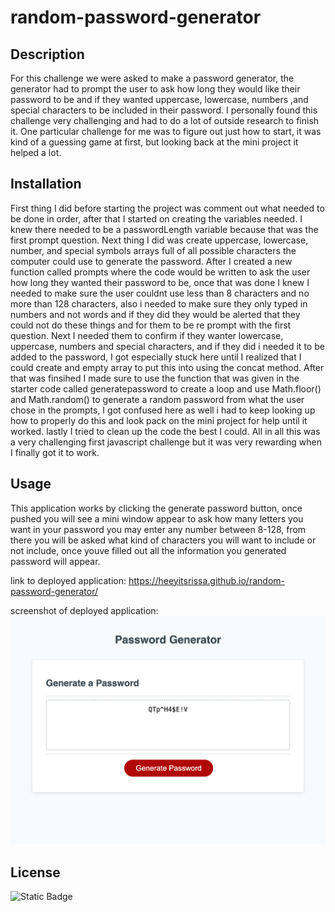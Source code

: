 # random-password-generator

## Description
For this challenge we were asked to make a password generator, the generator had to prompt the user to ask how long they would like their password to be and if they wanted uppercase, lowercase, numbers ,and special characters to be included in their password. I personally found this challenge very challenging and had to do a lot of outside research to finish it. One particular challenge for me was to figure out just how to start, it was kind of a guessing game at first, but looking back at the mini project it helped a lot.

## Installation
First thing I did before starting the project was comment out what needed to be done in order, after that I started on creating the variables needed. I knew there needed to be a passwordLength variable because that was the first prompt question. Next thing I did was create uppercase, lowercase, number, and special symbols arrays full of all possible characters the computer could use to generate the password. After I created a new function called prompts where the code would be written to ask the user how long they wanted their password to be, once that was done I knew I needed to make sure the user couldnt use less than 8 characters and no more than 128 characters, also i needed to make sure they only typed in numbers and not words and if they did they would be alerted that they could not do these things and for them to be re prompt with the first question. Next I needed them to confirm if they wanter lowercase, uppercase, numbers and special characters, and if they did i needed it to be added to the password, I got especially stuck here until I realized that I could create and empty array to put this into using the concat method. After that was finsihed I made sure to use the function that was given in the starter code called generatepassword to create a loop and use Math.floor() and Math.random() to generate a random password from what the user chose in the prompts, I got confused here as well i had to keep looking up how to properly do this and look pack on the mini project for help until it worked. lastly I tried to clean up the code the best I could. All in all this was a very challenging first javascript challenge but it was very rewarding when I finally got it to work.

## Usage
This application works by clicking the generate password button, once pushed you will see a mini window appear to ask how many letters you want in your password you may enter any number between 8-128, from there you will be asked what kind of characters you will want to include or not include, once youve filled out all the information you generated password will appear.

link to deployed application: https://heeyitsrissa.github.io/random-password-generator/

screenshot of deployed application: ![Alt text](assets/images/_Users_marissapratt_bootcamp_homework_random-password-generator_index.html.png)

## License 

![Static Badge](https://img.shields.io/badge/License-MIT-blue)



